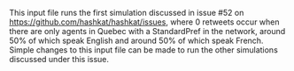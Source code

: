 This input file runs the first simulation discussed in issue #52 on https://github.com/hashkat/hashkat/issues, where 0 retweets occur when there are only agents in Quebec with a StandardPref in the network, around 50% of which speak English and around 50% of which speak French. Simple changes to this input file can be made to run the other simulations discussed under this issue.